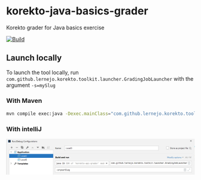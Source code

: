 # korekto-java-basics-grader
Korekto grader for Java basics exercise

[![Build](https://github.com/lernejo/korekto-java-basics-grader/actions/workflows/build.yml/badge.svg)](https://github.com/lernejo/korekto-java-basics-grader/actions)

## Launch locally

To launch the tool locally, run `com.github.lernejo.korekto.toolkit.launcher.GradingJobLauncher` with the
argument `-s=mySlug`

### With Maven

```bash
mvn compile exec:java -Dexec.mainClass="com.github.lernejo.korekto.toolkit.launcher.GradingJobLauncher" -Dexec.args="-s=mySlug"
```

### With intelliJ

![Demo Run Configuration](https://raw.githubusercontent.com/lernejo/korekto-toolkit/main/docs/demo_run_configuration.png)
